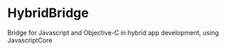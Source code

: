 HybridBridge
============
Bridge for Javascript and Objective-C in hybrid app development, using JavascriptCore
